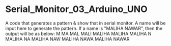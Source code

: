 # Serial_Monitor_03_Arduino_UNO
A code that generates a pattern &amp; show that in serial monitor. A name will be input here to generate the pattern. If a name is "MALIHA NAWAR", then the output will be as below:
M
MA
MAL
MALI
MALIHA
MALIHA
MALIHA N
MALIHA NA
MALIHA NAW
MALIHA NAWA
MALIHA NAWAR
